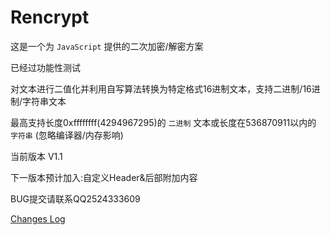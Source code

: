 # Rencrypt
这是一个为 `JavaScript` 提供的二次加密/解密方案

已经过功能性测试

对文本进行二值化并利用自写算法转换为特定格式16进制文本，支持二进制/16进制/字符串文本

最高支持长度0xffffffff(4294967295)的 `二进制` 文本或长度在536870911以内的 `字符串` (忽略编译器/内存影响)

当前版本 V1.1

下一版本预计加入:自定义Header&后部附加内容

BUG提交请联系QQ2524333609

[Changes Log](version.md)
